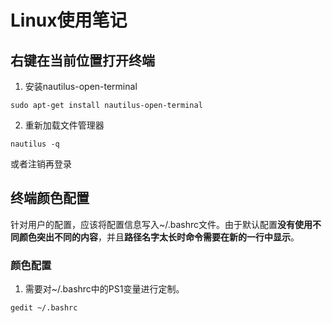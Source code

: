 # Linux使用笔记

## 右键在当前位置打开终端
1. 安装nautilus-open-terminal
```
sudo apt-get install nautilus-open-terminal
```

2. 重新加载文件管理器
```
nautilus -q
```
或者注销再登录

## 终端颜色配置
针对用户的配置，应该将配置信息写入~/.bashrc文件。由于默认配置**没有使用不同颜色突出不同的内容**，并且**路径名字太长时命令需要在新的一行中显示**。

### 颜色配置
1. 需要对~/.bashrc中的PS1变量进行定制。
```
gedit ~/.bashrc
```